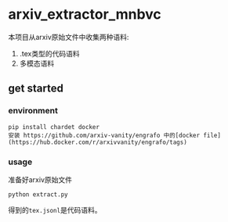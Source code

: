 # arxiv_extractor_mnbvc
本项目从arxiv原始文件中收集两种语料:
1. .tex类型的代码语料
2. 多模态语料

## get started
### environment
```
pip install chardet docker
安装 https://github.com/arxiv-vanity/engrafo 中的[docker file](https://hub.docker.com/r/arxivvanity/engrafo/tags)
```

### usage
准备好arxiv原始文件
```
python extract.py
```

得到的`tex.jsonl`是代码语料。

